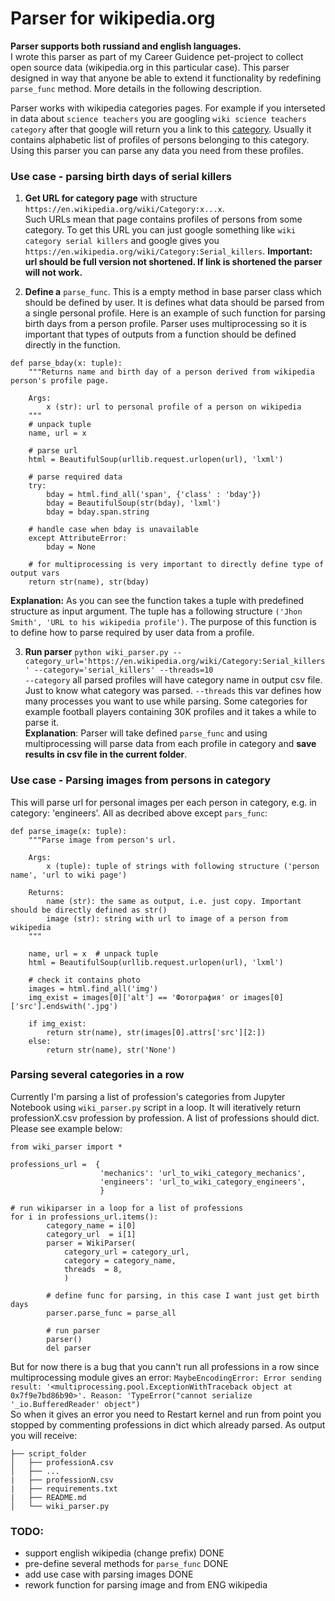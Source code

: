 # Parser for wikipedia.org 
__Parser supports both russiand and english languages.__</br>
I wrote this parser as part of my Career Guidence pet-project to collect open source data (wikipedia.org in this particular case).
This parser designed in way that anyone be able to extend it functionality by redefining `parse_func` method. More details in the following description. </br>

Parser works with wikipedia categories pages. For example if you interseted in data about `science teachers` you are googling `wiki science teachers category` after that google will return you a link to this [category](https://en.wikipedia.org/wiki/Category:Science_teachers). Usually it contains alphabetic list of profiles of persons belonging to this category. Using this parser you can parse any data you need from these profiles.

### Use case - parsing birth days of serial killers
1) __Get URL for category page__ with structure `https://en.wikipedia.org/wiki/Category:x...x`.</br>
Such URLs mean that page contains profiles of persons from some category. To get this URL you can just google something like `wiki category serial killers` and google gives you `https://en.wikipedia.org/wiki/Category:Serial_killers`. 
__Important: url should be full version not shortened. If link is shortened the parser will not work.__

2) __Define a__ `parse_func`. This is a empty method in base parser class which should be defined by user. It is defines what data should be parsed from a single personal profile. Here is an example of such function for parsing birth days from a person profile. Parser uses multiprocessing so it is important that types of outputs from a function should be defined directly in the function.</br>
```
def parse_bday(x: tuple):
    """Returns name and birth day of a person derived from wikipedia person's profile page.
    
    Args:
        x (str): url to personal profile of a person on wikipedia
    """
    # unpack tuple
    name, url = x  
    
    # parse url
    html = BeautifulSoup(urllib.request.urlopen(url), 'lxml')
    
    # parse required data
    try:
        bday = html.find_all('span', {'class' : 'bday'})
        bday = BeautifulSoup(str(bday), 'lxml')
        bday = bday.span.string
        
    # handle case when bday is unavailable
    except AttributeError: 
        bday = None
        
    # for multiprocessing is very important to directly define type of output vars
    return str(name), str(bday) 
```
__Explanation:__ As you can see the function takes a tuple with predefined structure as input argument. The tuple has a following structure `('Jhon Smith', 'URL to his wikipedia profile')`. The purpose of this function is to define how to parse required by user data from a profile. </br>

3) __Run parser__ ```python wiki_parser.py --category_url='https://en.wikipedia.org/wiki/Category:Serial_killers' --category='serial_killers' --threads=10```</br>
`--category` all parsed profiles will have category name in output csv file. Just to know what category was parsed.
`--threads` this var defines how many processes you want to use while parsing. Some categories for example football players containing 30K profiles and it takes a while to parse it.</br>
__Explanation__: Parser will take defined `parse_func` and using multiprocessing will parse data from each profile in category and __save results in csv file in the current folder__.

### Use case - Parsing images from persons in category
This will parse url for personal images per each person in category, e.g. in category: 'engineers'.
All as decribed above except `pars_func`:

```
def parse_image(x: tuple):
    """Parse image from person's url.
    
    Args:
        x (tuple): tuple of strings with following structure ('person name', 'url to wiki page')

    Returns:
        name (str): the same as output, i.e. just copy. Important should be directly defined as str()
        image (str): string with url to image of a person from wikipedia 
    """
    
    name, url = x  # unpack tuple
    html = BeautifulSoup(urllib.request.urlopen(url), 'lxml')
    
    # check it contains photo
    images = html.find_all('img')
    img_exist = images[0]['alt'] == 'Фотография' or images[0]['src'].endswith('.jpg')
    
    if img_exist:
        return str(name), str(images[0].attrs['src'][2:])
    else:
        return str(name), str('None')  
```
### Parsing several categories in a row
Currently I'm parsing a list of profession's categories from Jupyter Notebook using `wiki_parser.py` script in a loop. It will iteratively return professionX.csv profession by profession. A list of professions should dict. Please see example below:
```
from wiki_parser import *

professions_url =  {
                    'mechanics': 'url_to_wiki_category_mechanics',
                    'engineers': 'url_to_wiki_category_engineers',
                    }
                    
# run wikiparser in a loop for a list of professions                    
for i in professions_url.items():
        category_name = i[0]
        category_url  = i[1]
        parser = WikiParser(
            category_url = category_url, 
            category = category_name, 
            threads  = 8,
            )      
    
        # define func for parsing, in this case I want just get birth days
        parser.parse_func = parse_all
    
        # run parser
        parser()
        del parser
```
But for now there is a bug that you cann't run all professions in a row since multiprocessing module gives an error:
`MaybeEncodingError: Error sending result: '<multiprocessing.pool.ExceptionWithTraceback object at 0x7f9e7bd86b90>'. Reason: 'TypeError("cannot serialize '_io.BufferedReader' object")`</br>
So when it gives an error you need to Restart kernel and run from point you stopped by commenting professions in dict which  already parsed. As output you will receive:
```
├── script_folder               
│   ├── professionA.csv       
│   ├── ...
|   ├── professionN.csv
|   ├── requirements.txt
|   ├── README.md
│   └── wiki_parser.py  
```


### TODO:
- support english wikipedia (change prefix) DONE
- pre-define several methods for `parse_func` DONE
- add use case with parsing images DONE
- rework function for parsing image and from ENG wikipedia




